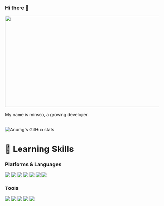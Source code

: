 ### Hi there 👋 

<!--<div align="center">
<a href="https://git.io/typing-svg"><img src="https://readme-typing-svg.demolab.com?font=Fira+Code&pause=1000&width=435&lines=Welcome%2C+I'm+Minseo+Kim" alt="Typing SVG" /></a>
</div>-->

<a href="https://github.com/devxb/gitanimals">
<img
  src="https://render.gitanimals.org/farms/minseokim0629"
  width="600"
  height="300"
/>
</a>

<br/>
<br/>
My name is minseo, a growing developer.

<!--**minseokim0629/minseokim0629** is a ✨ _special_ ✨ repository because its `README.md` (this file) appears on your GitHub profile.-->

<!--Here are some ideas to get you started:

- 🔭 I’m currently working on ...
- 🌱 I’m currently learning ...
- 👯 I’m looking to collaborate on ...
- 🤔 I’m looking for help with ...
- 💬 Ask me about ...
- 📫 How to reach me: ...
- 😄 Pronouns: ...
- ⚡ Fun fact: ...
-->
<br/>
<br/>

![Anurag's GitHub stats](https://github-readme-stats.vercel.app/api?username=minseokim0629&show_icons=true&theme=buefy) 

<!--[![Solved.ac Profile](http://mazassumnida.wtf/api/v2/generate_badge?boj=han8121449)](https://solved.ac/han8121449/) -->

<!--![Anurag's GitHub stats](https://github-readme-stats.vercel.app/api/top-langs/?username=minseokim0629&layout=compact)-->



# 🌱 Learning Skills
### Platforms & Languages
<img src="https://img.shields.io/badge/C Sharp-239120?style=flat-square&logo=C Sharp&logoColor=black"> <img src="https://img.shields.io/badge/Microsoft SQL Server-CC2927?style=flat-square&logo=Microsoft SQL Server&logoColor=black"> <img src="https://img.shields.io/badge/Java-007396?style=flat-square&logo=Java&logoColor=black"> <img src="https://img.shields.io/badge/Spring-6DB33F?style=flat-square&logo=Spring&logoColor=black"> <img src="https://img.shields.io/badge/React-61DAFB?style=flat-square&logo=React&logoColor=black"> <img src="https://img.shields.io/badge/C++-00599C?style=flat-square&logo=cplusplus&logoColor=black"> <img src="https://img.shields.io/badge/Python-3776AB?style=flat-square&logo=Python&logoColor=black">

### Tools
<img src="https://img.shields.io/badge/Visual Studio-5C2D91?style=flat-square&logo=Visual Studio&logoColor=black"> <img src="https://img.shields.io/badge/Visual Studio Code-007ACC?style=flat-square&logo=Visual Studio Code&logoColor=black"> <img src="https://img.shields.io/badge/Unity-A8B9CC?style=flat-square&logo=Unity&logoColor=black"> <img src="https://img.shields.io/badge/IntelliJ IDEA-000000?style=flat-square&logo=Android Studio&logoColor=white"> <img src="https://img.shields.io/badge/Android Studio-3DDC84?style=flat-square&logo=Android Studio&logoColor=black">


<!-- # 📫 How to reach me: ...

<img src="https://img.shields.io/badge/Blog-181717?style=flat-square&logo=GitHub&logoColor=white&link=https://alstj-success.tistory.com/"> <a href="mailto:han8121449@naver.com" target="_blank"><img src="https://img.shields.io/badge/Mail-03C75A?style=flat-square&logo=Naver&logoColor=white"/></a> -->
